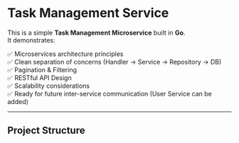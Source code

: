 # Task Management Service

This is a simple **Task Management Microservice** built in **Go**.  
It demonstrates:

✅ Microservices architecture principles  
✅ Clean separation of concerns (Handler → Service → Repository → DB)  
✅ Pagination & Filtering  
✅ RESTful API Design  
✅ Scalability considerations  
✅ Ready for future inter-service communication (User Service can be added)

---

## Project Structure

